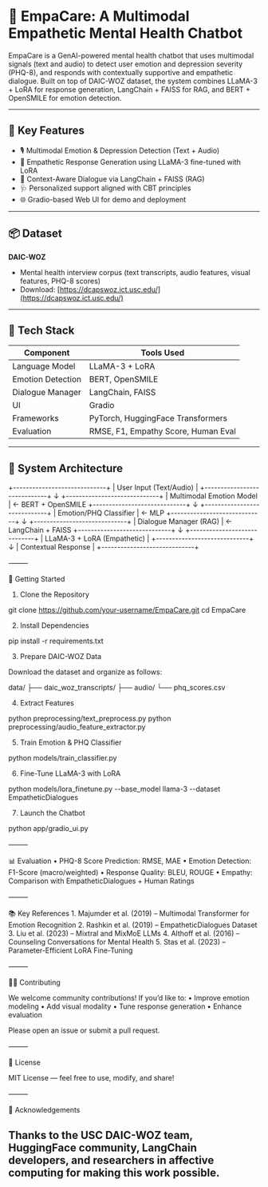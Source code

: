 # 🧠 EmpaCare: A Multimodal Empathetic Mental Health Chatbot

EmpaCare is a GenAI-powered mental health chatbot that uses multimodal signals (text and audio) to detect user emotion and depression severity (PHQ-8), and responds with contextually supportive and empathetic dialogue. Built on top of DAIC-WOZ dataset, the system combines LLaMA-3 + LoRA for response generation, LangChain + FAISS for RAG, and BERT + OpenSMILE for emotion detection.

---

## 🧪 Key Features

- 🎙️ Multimodal Emotion & Depression Detection (Text + Audio)
- 🤗 Empathetic Response Generation using LLaMA-3 fine-tuned with LoRA
- 🧠 Context-Aware Dialogue via LangChain + FAISS (RAG)
- 🩺 Personalized support aligned with CBT principles
- 🌐 Gradio-based Web UI for demo and deployment

---

## 📦 Dataset

**DAIC-WOZ**  
- Mental health interview corpus (text transcripts, audio features, visual features, PHQ-8 scores)  
- Download: [https://dcapswoz.ict.usc.edu/](https://dcapswoz.ict.usc.edu/)

---

## 🔧 Tech Stack

| Component | Tools Used |
|----------|-------------|
| Language Model | LLaMA-3 + LoRA |
| Emotion Detection | BERT, OpenSMILE |
| Dialogue Manager | LangChain, FAISS |
| UI | Gradio |
| Frameworks | PyTorch, HuggingFace Transformers |
| Evaluation | RMSE, F1, Empathy Score, Human Eval |

---

## 🧱 System Architecture


+-----------------------------+
|    User Input (Text/Audio) |
+-----------------------------+
             ↓
+-----------------------------+
|   Multimodal Emotion Model  | ← BERT + OpenSMILE
+-----------------------------+
             ↓
+-----------------------------+
|  Emotion/PHQ Classifier     | ← MLP
+-----------------------------+
             ↓
+-----------------------------+
| Dialogue Manager (RAG)      | ← LangChain + FAISS
+-----------------------------+
             ↓
+-----------------------------+
| LLaMA-3 + LoRA (Empathetic) |
+-----------------------------+
             ↓
|     Contextual Response     |
+-----------------------------+


⸻

🚀 Getting Started

1. Clone the Repository

git clone https://github.com/your-username/EmpaCare.git
cd EmpaCare

2. Install Dependencies

pip install -r requirements.txt

3. Prepare DAIC-WOZ Data

Download the dataset and organize as follows:

data/
├── daic_woz_transcripts/
├── audio/
└── phq_scores.csv

4. Extract Features

python preprocessing/text_preprocess.py
python preprocessing/audio_feature_extractor.py

5. Train Emotion & PHQ Classifier

python models/train_classifier.py

6. Fine-Tune LLaMA-3 with LoRA

python models/lora_finetune.py --base_model llama-3 --dataset EmpatheticDialogues

7. Launch the Chatbot

python app/gradio_ui.py


⸻

📊 Evaluation
	•	PHQ-8 Score Prediction: RMSE, MAE
	•	Emotion Detection: F1-Score (macro/weighted)
	•	Response Quality: BLEU, ROUGE
	•	Empathy: Comparison with EmpatheticDialogues + Human Ratings

⸻

📚 Key References
	1.	Majumder et al. (2019) – Multimodal Transformer for Emotion Recognition
	2.	Rashkin et al. (2019) – EmpatheticDialogues Dataset
	3.	Liu et al. (2023) – Mixtral and MixMoE LLMs
	4.	Althoff et al. (2016) – Counseling Conversations for Mental Health
	5.	Stas et al. (2023) – Parameter-Efficient LoRA Fine-Tuning

⸻

🧑‍💻 Contributing

We welcome community contributions! If you’d like to:
	•	Improve emotion modeling
	•	Add visual modality
	•	Tune response generation
	•	Enhance evaluation

Please open an issue or submit a pull request.

⸻

📄 License

MIT License — feel free to use, modify, and share!

⸻

💬 Acknowledgements

Thanks to the USC DAIC-WOZ team, HuggingFace community, LangChain developers, and researchers in affective computing for making this work possible.
----
